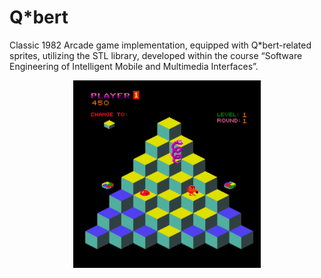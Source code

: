 # Q*bert

Classic 1982 Arcade game implementation, equipped with Q*bert-related sprites, utilizing the STL library, developed within the course “Software Engineering of Intelligent Mobile and Multimedia Interfaces”.

<p align="center">
<img width="300px" height="300px" src="./Q-bert.png"/>
</p>
